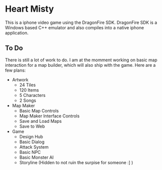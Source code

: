 # Heart Misty #

This is a iphone video game using the DragonFire SDK. DragonFire SDK is a Windows based C++ emulator and also compiles into a native iphone application.

## To Do ##

There is still a lot of work to do. I am at the momment working on basic map interaction for a map builder, which will also ship with the game. Here are a few plans:

 - Artwork
 	- 24 Tiles
 	- 120 Items
 	- 5 Characters
 	- 2 Songs
 - Map Maker
 	- Basic Map Controls
 	- Map Maker Interface Controls
 	- Save and Load Maps
 	- Save to Web
 - Game
 	- Design Hub
 	- Basic Dialog
 	- Attack System
 	- Basic NPC 
 	- Basic Monster AI
 	- Storyline (Hidden to not ruin the surpise for someone :] )